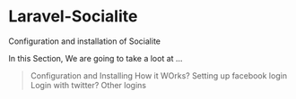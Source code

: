 # Laravel-Socialite
Configuration and installation of Socialite

In this Section, We are going to take a loot at ...
> Configuration and Installing
> How it WOrks?
> Setting up facebook login
> Login with twitter?
> Other logins